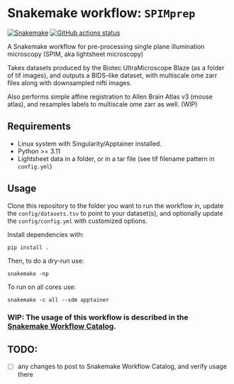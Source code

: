 # Snakemake workflow: `SPIMprep`

[![Snakemake](https://img.shields.io/badge/snakemake-≥6.3.0-brightgreen.svg)](https://snakemake.github.io)
[![GitHub actions status](https://github.com/<owner>/<repo>/workflows/Tests/badge.svg?branch=main)](https://github.com/<owner>/<repo>/actions?query=branch%3Amain+workflow%3ATests)

A Snakemake workflow for pre-processing single plane illumination microscopy (SPIM, aka lightsheet microscopy)

Takes datasets produced by the Biotec UltraMicroscope Blaze (as a folder of tif images), and outputs a BIDS-like dataset, with multiscale ome zarr files along with downsampled nifti images. 

Also performs simple affine registration to Allen Brain Atlas v3 (mouse atlas), and resamples labels to multiscale ome zarr as well. (WIP)

## Requirements

 - Linux system with Singularity/Apptainer installed.
 - Python >= 3.11
 - Lightsheet data in a folder, or in a tar file (see tif filename pattern in `config.yml`)

## Usage


Clone this repository to the folder you want to run the workflow in, update the `config/datasets.tsv` to point to your dataset(s), and optionally update the `config/config.yml` with customized options. 

Install dependencies with:
```
pip install .
```

Then, to do a dry-run use:
```
snakemake -np 
```

To run on all cores use:
```
snakemake -c all --sdm apptainer
```

### WIP:  The usage of this workflow is described in the [Snakemake Workflow Catalog](https://snakemake.github.io/snakemake-workflow-catalog/?usage=khanlab%2Fspimprep).



## TODO:

 - [ ] any changes to post to Snakemake Workflow Catalog, and verify usage there
